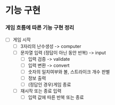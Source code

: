 # 기능 구현
### 게임 흐름에 따른 기능 구현 정리
- [ ] 게임 시작
    - [ ] 3자리의 난수생성 -> computer
    - [ ] 문자열 입력 (정답이 아닌 동안 반복) -> input
        - [ ] 입력 검증 -> validate
        - [ ] 입력 변환 -> convert
        - [ ] 숫자의 일치여부와 볼, 스트라이크 개수 판별
        - [ ] 정보 출력
        - [ ] (정답인 경우)게임 종료
    - [ ] 재시작 또는 종료 입력
        - [ ] 입력 값에 따른 반복 또는 종료
